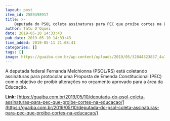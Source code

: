 ```yaml
---
layout: post
item_id: 2589498917
title: >-
    Deputada do PSOL coleta assinaturas para PEC que proíbe cortes na Educação
author: Tatu D'Oquei
date: 2019-05-10 14:33:43
pub_date: 2019-05-10 14:33:43
time_added: 2019-05-11 21:08:41
categories: []
tags: []
image: https://guaiba.com.br/wp-content/uploads/2019/05/32844323837_4a7d2f2bd7_o-e1557498218994.jpg
---
```


A deputada federal Fernanda Melchionna (PSOL/RS) está coletando assinaturas para protocolar uma Proposta de Emenda Constitucional (PEC) com o objetivo de proibir alterações no orçamento aprovado para a área da Educação.

**Link:** [https://guaiba.com.br/2019/05/10/deputada-do-psol-coleta-assinaturas-para-pec-que-proibe-cortes-na-educacao/](https://guaiba.com.br/2019/05/10/deputada-do-psol-coleta-assinaturas-para-pec-que-proibe-cortes-na-educacao/)

